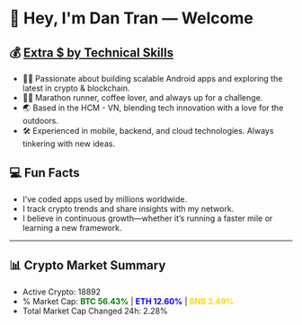 # 👋 Hey, I'm Dan Tran — Welcome

## 💰 <a href="https://dantech.academy" target="_blank">Extra $ by Technical Skills</a>

- 🧑‍💻 Passionate about building scalable Android apps and exploring the latest in crypto & blockchain.
- 🏃‍♂️ Marathon runner, coffee lover, and always up for a challenge.
- 🌏 Based in the HCM - VN, blending tech innovation with a love for the outdoors.
- 🛠️ Experienced in mobile, backend, and cloud technologies. Always tinkering with new ideas.

## 💻 Fun Facts

- I’ve coded apps used by millions worldwide.
- I track crypto trends and share insights with my network.
- I believe in continuous growth—whether it’s running a faster mile or learning a new framework.

---

## 📊 Crypto Market Summary

- Active Crypto: 18892
- % Market Cap: <span style="color: green; font-weight: bold;">BTC 56.43%</span> | <span style="color: blue; font-weight: bold;">ETH 12.60%</span> | <span style="color: gold; font-weight: bold;">BNB 3.49%</span>
- Total Market Cap Changed 24h: 2.28%
